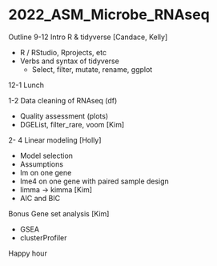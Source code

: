 # 2022_ASM_Microbe_RNAseq

Outline
9-12	 Intro R & tidyverse [Candace, Kelly]
-	R / RStudio, Rprojects, etc
-	Verbs and syntax of tidyverse
    -	Select, filter, mutate, rename, ggplot

12-1 Lunch

1-2 Data cleaning of RNAseq (df)
-	Quality assessment (plots)
-	DGEList, filter_rare, voom [Kim]

2- 4 Linear modeling [Holly]
-	Model selection
-	Assumptions
-	lm on one gene
-	lme4 on one gene with paired sample design
-	limma -> kimma [Kim]
-	AIC and BIC

Bonus Gene set analysis [Kim]
-	GSEA
-	clusterProfiler

Happy hour
